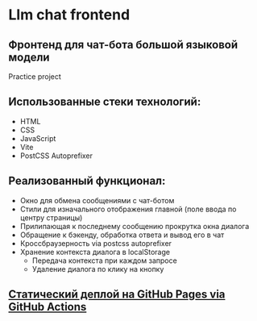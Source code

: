 # Llm chat frontend
## Фронтенд для чат-бота большой языковой модели
Practice project

## Использованные стеки технологий:

- HTML
- CSS
- JavaScript
- Vite
- PostCSS Autoprefixer

## Реализованный функционал:

- Окно для обмена сообщениями с чат-ботом
- Стили для изначального отображения главной (поле ввода по центру страницы)
- Прилипающая к последнему сообщению прокрутка окна диалога
- Обращение к бэкенду, обработка ответа и вывод его в чат
- Кроссбраузерность via postcss autoprefixer
- Хранение контекста диалога в localStorage
  - Передача контекста при каждом запросе
  - Удаление диалога по клику на кнопку

## [Статический деплой на GitHub Pages via GitHub Actions](https://arginp.github.io/llm-frontend/)
 
   
